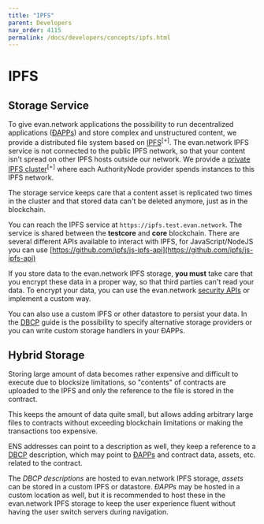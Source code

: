 ```yaml
---
title: "IPFS"
parent: Developers
nav_order: 4115
permalink: /docs/developers/concepts/ipfs.html
---
```


# IPFS
## Storage Service

To give evan.network applications the possibility to run decentralized applications ([ÐAPPs](/docs/developers/ui/basics.html)) and store complex and unstructured content, we provide a distributed file system based on [IPFS](https://ipfs.io)<sup>[+]</sup>.
The evan.network IPFS service is not connected to the public IPFS network, so that your content isn't spread on other IPFS hosts outside our network. We provide a [private IPFS cluster](https://github.com/ipfs/go-ipfs/blob/master/docs/experimental-features.md#private-networks)<sup>[+]</sup> where each AuthorityNode provider spends instances to this IPFS network.

The storage service keeps care that a content asset is replicated two times in the cluster and that stored data can't be deleted anymore, just as in the blockchain.

You can reach the IPFS service at `https://ipfs.test.evan.network`. The service is shared between the **testcore** and **core** blockchain. There are several different APIs available to interact with IPFS, for JavaScript/NodeJS you can use [https://github.com/ipfs/js-ipfs-api](https://github.com/ipfs/js-ipfs-api)

If you store data to the evan.network IPFS storage, **you must** take care that you encrypt these data in a proper way, so that third parties can't read your data. To encrypt your data, you can use the evan.network [security APIs](/docs/developers/concepts/permissioning.html) or implement a custom way.

You can also use a custom IPFS or other datastore to persist your data. In the [DBCP](/docs/developers/concepts/dbcp.html) guide is the possibility to specify alternative storage providers or you can write custom storage handlers in your ÐAPPs.


## Hybrid Storage
Storing large amount of data becomes rather expensive and difficult to execute due to blocksize limitations, so "contents" of contracts are uploaded to the IPFS and only the reference to the file is stored in the contract.

This keeps the amount of data quite small, but allows adding arbitrary large files to contracts without exceeding blockchain limitations or making the transactions too expensive.

ENS addresses can point to a description as well, they keep a reference to a [DBCP](/docs/developers/concepts/dbcp.html) description, which may point to [ÐAPPs](/docs/developers/ui/basics.html) and contract data, assets, etc. related to the contract.

The _DBCP descriptions_ are hosted to evan.network IPFS storage, _assets_ can be stored in a custom IPFS or datastore. _ÐAPPs_ may be hosted in a custom location as well, but it is recommended to host these in the evan.network IPFS storage to keep the user experience fluent without having the user switch servers during navigation.
